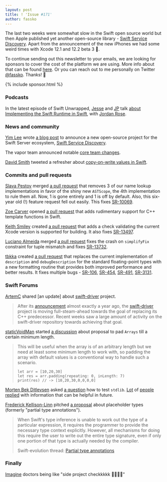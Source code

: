 ```yaml
---
layout: post
title: ! 'Issue #171'
author: fassko
---
```


The last two weeks were somewhat slow in the Swift open source world but then Apple published yet another open-source library - [Swift Service Discovery](https://github.com/apple/swift-service-discovery). Apart from the announcement of the new iPhones we had some weird times with Xcode 12.1 and 12.2 beta 3 🤔.

To continue sending out this newsletter to your emails, we are looking for sponsors to cover the cost of the platform we are using. More info about that can be found [here](https://swiftweekly.github.io/sponsorship/). Or you can reach out to me personally on Twitter [@fassko](https://twitter.com/fassko). Thanks! 🙏

<!--excerpt-->

{% include sponsor.html %}

### Podcasts

In the latest episode of Swift Unwrapped, [Jesse](https://twitter.com/jesse_squires)
and [JP](https://twitter.com/simjp) talk [about
Implementing the Swift Runtime in Swift](https://spec.fm/podcasts/swift-unwrapped/1DMLbJg5), with [Jordan Rose](https://twitter.com/UINT_MIN).

### News and community

[Yim Lee](https://github.com/yim-lee/) wrote [a blog post](https://swift.org/blog/swift-service-discovery/) to announce a new open-source project for the Swift Server ecosystem, [Swift Service Discovery](https://github.com/apple/swift-service-discovery).

The vapor team announced notable [core team changes](https://github.com/vapor/vapor/issues/2507).

[David Smith](https://twitter.com/Catfish_Man) tweeted a refresher about [copy-on-write values in Swift](https://twitter.com/Catfish_Man/status/1318448928048623616).

### Commits and pull requests

[Slava Pestov](https://github.com/slavapestov) merged [a pull request](https://github.com/apple/swift/pull/34246) that removes 3 of our name lookup implementations in favor of the shiny new `ASTScope`, the 4th implementation to rule them all. Now, 1 is gone entirely and 1 is off by default. Also, this six-year old (!) feature request fell out easily. This fixes [SR-10069](https://bugs.swift.org/browse/SR-10069).

[Zoe Carver](https://github.com/zoecarver) opened [a pull request](https://github.com/apple/swift/pull/33053) that adds rudimentary support for C++ template functions in Swift.

[Keith Smiley](https://github.com/keith) created [a pull request](https://github.com/apple/swift/pull/34227) that adds a check validating the current Xcode version is supported for building. It also fixes [SR-13497](https://bugs.swift.org/browse/SR-13497).

[Luciano Almeida](https://github.com/LucianoPAlmeida) merged [a pull request](https://github.com/apple/swift/pull/34330) fixes the crash on `simplifyFix` constraint for tuple mismatch and fixes [SR-13732](https://bugs.swift.org/browse/SR-13732).

[tbkka](https://github.com/tbkka) created [a pull request](https://github.com/apple/swift/pull/15474) that replaces the current implementation of `description` and
`debugDescription` for the standard floating-point types with a new
formatting routine that provides both improved performance and
better results. It fixes multiple bugs - [SR-106](https://bugs.swift.org/browse/SR-106), [SR-454](https://bugs.swift.org/browse/SR-454), [SR-491](https://bugs.swift.org/browse/SR-491), [SR-3131](https://bugs.swift.org/browse/SR-3131).

### Swift Forums

[ArtemC](https://forums.swift.org/u/artemc) shared [an update] about [swift-driver](https://github.com/apple/swift-driver) project.

> After its [announcement](https://forums.swift.org/t/new-project-announcement-swift-compiler-driver-reimplementation-in-swift/29696) almost exactly a year ago, the [swift-driver](https://github.com/apple/swift-driver) project is moving full-steam-ahead towards the goal of replacing its C++ predecessor. Recent weeks saw a large amount of activity on the swift-driver repository towards achieving that goal.

[staticVoidMan](https://forums.swift.org/u/staticvoidman) started [a discussion](https://forums.swift.org/t/padding-arrays/41041) about proposal to pad `Arrays` till a certain minimum length.

> This will be useful when the array is of an arbitrary length but we need at least some minimum length to work with, so padding the array with default values is a conventional way to handle such a scenario.
>
> ```
> let arr = [10,20,30]
> let res = arr.padding(repeating: 0, inLength: 7)
> print(res) // -> [10,20,30,0,0,0,0]
> ```

[Morten Bek Ditlevsen](https://forums.swift.org/u/morten_bek_ditlevsen) asked [a question](https://forums.swift.org/t/requesting-help-with-stdlib-testing/41198) how to test `stdlib`. [Lot](https://forums.swift.org/t/requesting-help-with-stdlib-testing/41198/2) of [people](https://forums.swift.org/t/requesting-help-with-stdlib-testing/41198/3) [replied](https://forums.swift.org/t/requesting-help-with-stdlib-testing/41198/6) with information that can be helpful in future.

[Frederick Kellison-Linn](https://forums.swift.org/u/jumhyn) pitched [a proposal](https://forums.swift.org/t/placeholder-types/41329) about placeholder types (formerly "partial type annotations").

> When Swift's type inference is unable to work out the type of a particular expression, it requires the programmer to provide the necessary type context explicitly. However, all mechanisms for doing this require the user to write out the entire type signature, even if only one portion of that type is actually needed by the compiler.
>
> Swift-evolution thread: [Partial type annotations](https://forums.swift.org/t/partial-type-annotations/41239)

### Finally

[Imagine](https://twitter.com/EmilyKager/status/1313303791186268160) doctors being like "side project checkkkkk 🥼😷👩‍⚕️"
